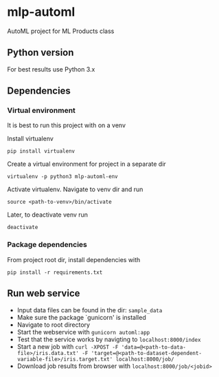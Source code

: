 # mlp-automl
AutoML project for ML Products class

## Python version
For best results use Python 3.x

## Dependencies
### Virtual environment
It is best to run this project with on a venv

Install virtualenv

`pip install virtualenv`

Create a virtual environment for project in a separate dir

`virtualenv -p python3 mlp-automl-env`

Activate virtualenv. Navigate to venv dir and run

`source <path-to-venv>/bin/activate`

Later, to deactivate venv run

`deactivate`

### Package dependencies

From project root dir, install dependencies with 

`pip install -r requirements.txt`

## Run web service
- Input data files can be found in the dir: `sample_data`
- Make sure the package `gunicorn' is installed
- Navigate to root directory
- Start the webservice with `gunicorn automl:app`
- Test that the service works by navigting to `localhost:8000/index`
- Start a new job with `curl -XPOST -F 'data=@<path-to-data-file>/iris.data.txt' -F 'target=@<path-to-dataset-dependent-variable-file>/iris.target.txt' localhost:8000/job/`
- Download job results from browser with `localhost:8000/job/<jobid>`
